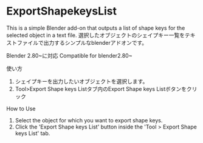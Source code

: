 # ExportShapekeysList
This is a simple Blender add-on that outputs a list of shape keys for the selected object in a text file.
選択したオブジェクトのシェイプキー一覧をテキストファイルで出力するシンプルなblenderアドオンです。

Blender 2.80~に対応
Compatible for blender2.80~

使い方
1. シェイプキーを出力したいオブジェクトを選択します。
2. Tool>Export Shape keys Listタブ内のExport Shape keys Listボタンをクリック

How to Use
1. Select the object for which you want to export shape keys.
2. Click the 'Export Shape keys List' button inside the 'Tool > Export Shape keys List' tab.